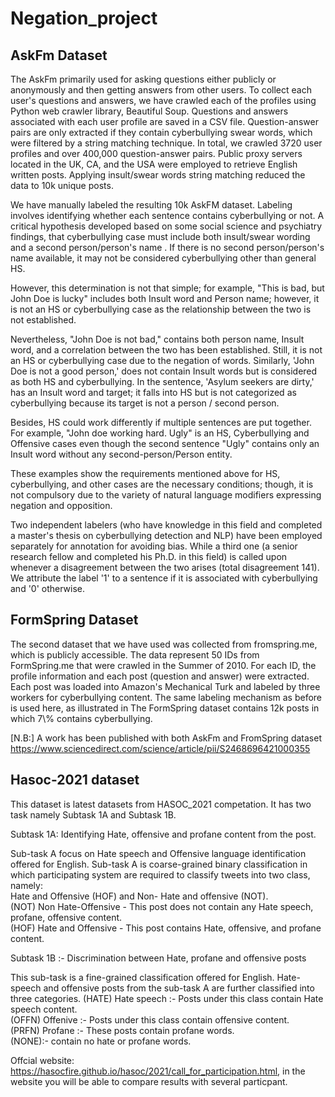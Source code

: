 # Negation_project

<h2>AskFm Dataset</h2>
The AskFm primarily used for asking questions either publicly or anonymously and then getting answers from other users. To collect each user's questions and answers, we have crawled each of the profiles using Python web crawler library, Beautiful Soup. Questions and answers associated with each user profile are saved in a CSV file. Question-answer pairs are only extracted if they contain cyberbullying swear words, which were filtered by a string matching technique. In total, we crawled 3720 user profiles and over 400,000 question-answer pairs. Public proxy servers located in the UK, CA, and the USA were employed to retrieve English written posts. Applying insult/swear words string matching reduced the data to 10k unique posts. 

We have manually labeled the resulting 10k AskFM dataset. Labeling involves identifying whether each sentence contains cyberbullying or not.  A critical hypothesis developed based on some social science and psychiatry findings, that cyberbullying case must include both insult/swear wording and a second person/person's name . If there is no second person/person's name available, it may not be considered cyberbullying other than general HS.

However, this determination is not that simple; for example,  "This is bad, but John Doe is lucky" includes both Insult word and Person name; however,  it is not an HS or cyberbullying case as the relationship between the two is not established.

Nevertheless, "John Doe is not bad," contains both person name, Insult word, and a correlation between the two has been established. Still, it is not an HS or cyberbullying case due to the negation of words. Similarly,  'John Doe is not a good person,' does not contain Insult words but is considered as both HS and cyberbullying. In the sentence, 'Asylum seekers are dirty,' has an Insult word and target; it falls into HS but is not categorized as cyberbullying because its target is not a person / second person.

Besides, HS could work differently if multiple sentences are put together. For example,  "John doe working hard. Ugly" is an HS, Cyberbullying and Offensive cases even though the second sentence "Ugly" contains only an Insult word without any second-person/Person entity.

These examples show the requirements mentioned above for HS, cyberbullying, and other cases are the necessary conditions; though, it is not compulsory due to the variety of natural language modifiers expressing negation and opposition. 
 
Two independent labelers (who have  knowledge in this field and completed a master's thesis on cyberbullying detection and NLP) have been employed separately for annotation for avoiding bias. While a third one (a senior research fellow and completed his Ph.D. in this field) is called upon whenever a disagreement between the two arises (total disagreement 141).  We attribute the label '1' to a sentence if it is associated with cyberbullying and '0' otherwise.

<h2>FormSpring Dataset</h2>
The second dataset that we have used was collected from fromspring.me, which is publicly accessible. The data represent 50 IDs from FormSpring.me that were crawled in the Summer of 2010. For each ID, the profile information and each post (question and answer) were extracted. Each post was loaded into Amazon's Mechanical Turk and labeled by three workers for cyberbullying content. The same labeling mechanism as before is used here, as illustrated in  The FormSpring dataset contains 12k posts in which 7\% contains cyberbullying.

[N.B:] A work has been published with both AskFm and FromSpring dataset https://www.sciencedirect.com/science/article/pii/S2468696421000355


<h2>Hasoc-2021 dataset</h2>

This dataset is latest datasets from HASOC_2021 competation. It has two task namely Subtask 1A and Subtask 1B.

Subtask 1A: Identifying Hate, offensive and profane content from the post.

Sub-task A focus on Hate speech and Offensive language identification offered for English. Sub-task A is coarse-grained binary classification in which participating system are required to classify tweets into two class, namely: <br>
Hate and Offensive (HOF) and Non- Hate and offensive (NOT).<br>
(NOT) Non Hate-Offensive - This post does not contain any Hate speech, profane, offensive content.<br>
(HOF) Hate and Offensive - This post contains Hate, offensive, and profane content.

Subtask 1B :- Discrimination between Hate, profane and offensive posts

This sub-task  is a fine-grained classification offered for English. Hate-speech and offensive posts from the sub-task A are further classified into three categories.
(HATE) Hate speech :- Posts under this class contain Hate speech content.<br>
(OFFN) Offenive :- Posts under this class contain offensive content.<br>
(PRFN) Profane :- These posts contain profane words.<br>
(NONE):- contain no hate or profane words.

Offcial website: https://hasocfire.github.io/hasoc/2021/call_for_participation.html, in the website you will be able to compare results with several particpant.






